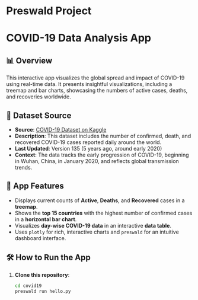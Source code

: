 
# Preswald Project

# COVID-19 Data Analysis App

## 📊 Overview
This interactive app visualizes the global spread and impact of COVID-19 using real-time data. It presents insightful visualizations, including a treemap and bar charts, showcasing the numbers of active cases, deaths, and recoveries worldwide.

## 📁 Dataset Source
- **Source**: [COVID-19 Dataset on Kaggle](https://www.kaggle.com/imdevskp/covid-19-corona-virus-pandemic)
- **Description**: This dataset includes the number of confirmed, death, and recovered COVID-19 cases reported daily around the world. 
- **Last Updated**: Version 135 (5 years ago, around early 2020)
- **Context**: The data tracks the early progression of COVID-19, beginning in Wuhan, China, in January 2020, and reflects global transmission trends.

## 🚀 App Features
- Displays current counts of **Active**, **Deaths**, and **Recovered** cases in a **treemap**.
- Shows the **top 15 countries** with the highest number of confirmed cases in a **horizontal bar chart**.
- Visualizes **day-wise COVID-19 data** in an interactive **data table**.
- Uses `plotly` for rich, interactive charts and `preswald` for an intuitive dashboard interface.

## 🛠 How to Run the App

1. **Clone this repository**:
   ```bash
   cd covid19
   preswald run hello.py
   
